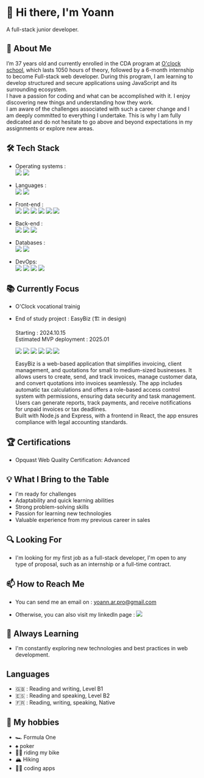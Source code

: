 # 👋 Hi there, I'm Yoann

A full-stack junior developer.

## 🚀 About Me

I’m 37 years old and currently enrolled in the CDA program at [O'clock school](https://oclock.io/formations/concepteur-developpeur-d-applications), which lasts 1050 hours of theory, followed by a 6-month internship to become Full-stack web developer. During this program, I am learning to develop structured and secure applications using JavaScript and its surrounding ecosystem.
<br>
I have a passion for coding and what can be accomplished with it. I enjoy discovering new things and understanding how they work.
<br>
I am aware of the challenges associated with such a career change and I am deeply committed to everything I undertake. This is why I am fully dedicated and do not hesitate to go above and beyond expectations in my assignments or explore new areas.

## 🛠 Tech Stack

- Operating systems :<br>
  <img src="https://img.shields.io/badge/macOs-grey?style=plastic&logo=apple"/>
  <img src="https://img.shields.io/badge/ubuntu-orange?style=plastic&logo=ubuntu"/>

- Languages :<br>
  <img src="https://img.shields.io/badge/typescript-007acc?style=plastic&logo=typescript&logoColor=white"/>
  <img src="https://img.shields.io/badge/javascript-f0db4f?style=plastic&logo=javascript&logoColor=323330"/>

- Front-end :<br>
  <img src="https://img.shields.io/badge/react-222222?style=plastic&logo=react"/>
  <img src="https://img.shields.io/badge/next-black?style=plastic&logo=next.js"/>
  <img src="https://img.shields.io/badge/vite-white?style=plastic&logo=vite"/>
  <img src="https://img.shields.io/badge/sass-white?style=plastic&logo=sass"/>
  <img src="https://img.shields.io/badge/css-blue?style=plastic&logo=css3"/>
  <img src="https://img.shields.io/badge/html-white?style=plastic&logo=html5"/>
  <br>

- Back-end :<br>
  <img src="https://img.shields.io/badge/node-333333?style=plastic&logo=node.js"/>
  <img src="https://img.shields.io/badge/express-333333?style=plastic&logo=express"/>
  <img src="https://img.shields.io/badge/graphql-e10098?style=plastic&logo=graphql"/>

- Databases :<br>
  <img src="https://img.shields.io/badge/postresql-336791?style=plastic&logo=postgresql&logoColor=white"/>
  <img src="https://img.shields.io/badge/MongoDB-47A248.svg?style=plastic&logo=MongoDB&logoColor=white" />

- DevOps:<br>
  <img src="https://img.shields.io/badge/docker-E5F2FC?style=plastic&logo=docker"/>
  <img src="https://img.shields.io/badge/Github actions-black?style=plastic&logo=github-actions"/>
  <img src="https://img.shields.io/badge/vitest-white?style=plastic&logo=vitest"/>
  <img src="https://img.shields.io/badge/jest-C21325?style=plastic&logo=jest"/>

## 📚 Currently Focus

- O'Clock vocational trainig
- End of study project : EasyBiz (🏗️ in design)

  Starting : 2024.10.15<br>
  Estimated MVP deployment : 2025.01

  <img src="https://img.shields.io/badge/typescript-007acc?style=plastic&logo=typescript&logoColor=white"/>
  <img src="https://img.shields.io/badge/react-222222?style=plastic&logo=react"/>
  <img src="https://img.shields.io/badge/express-333333?style=plastic&logo=express"/>
  <img src="https://img.shields.io/badge/docker-E5F2FC?style=plastic&logo=docker"/>
  <img src="https://img.shields.io/badge/postresql-336791?style=plastic&logo=postgresql&logoColor=white"/>
  <img src="https://img.shields.io/badge/graphql-e10098?style=plastic&logo=graphql"/>

  EasyBiz is a web-based application that simplifies invoicing, client management, and quotations for small to medium-sized businesses. It allows users to create, send, and track invoices, manage customer data, and convert quotations into invoices seamlessly. The app includes automatic tax calculations and offers a role-based access control system with permissions, ensuring data security and task management.<br>
  Users can generate reports, track payments, and receive notifications for unpaid invoices or tax deadlines.
  <br>
  Built with Node.js and Express, with a frontend in React, the app ensures compliance with legal accounting standards.

## 🏆 Certifications

- Opquast Web Quality Certification: Advanced

## 💡 What I Bring to the Table

- I'm ready for challenges
- Adaptability and quick learning abilities
- Strong problem-solving skills
- Passion for learning new technologies
- Valuable experience from my previous career in sales

## 🔍 Looking For

- I'm looking for my first job as a full-stack developer, I'm open to any type of proposal, such as an internship or a full-time contract.

## 📫 How to Reach Me

- You can send me an email on :
  yoann.ar.pro@gmail.com

- Otherwise, you can also visit my linkedIn page :
  [<img src="https://img.shields.io/badge/Yoann Auroy-0077b5?logo=linkedin"/>](https://www.linkedin.com/in/yoann-auroy/)

## 🌱 Always Learning

- I'm constantly exploring new technologies and best practices in web development.

## Languages

- 🇬🇧 : Reading and writing, Level B1
- 🇪🇸 : Reading and speaking, Level B2
- 🇫🇷 : Reading, writing, speaking, Native

## 👀 My hobbies

- 🏎️ Formula One
- ♠️ poker
- 🚴‍♂️ riding my bike
- 🏔️ Hiking
- 👨‍💻 coding apps
